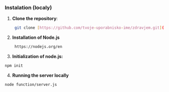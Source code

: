 ### Instalation (localy)

1. **Clone the repository**:
   ```bash
    git clone [https://github.com/tvoje-uporabnisko-ime/zdravjem.git](https://github.com/JernejRozman/Routes-per-partes)

2. **Installation of Node.js**
   ```bash
    https://nodejs.org/en
   
3. **Initialization of node.js:**

```bash
npm init
```

4. **Running the server locally**

```bash
node function/server.js

```

